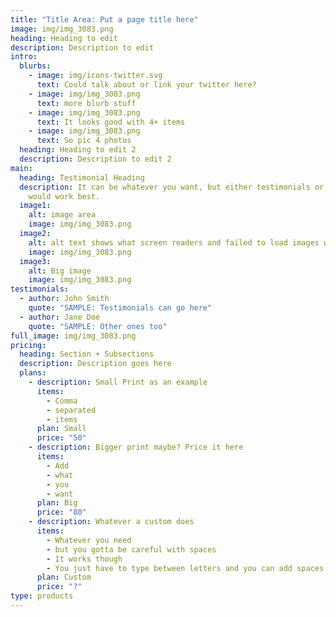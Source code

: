 ```yaml
---
title: "Title Area: Put a page title here"
image: img/img_3083.png
heading: Heading to edit
description: Description to edit
intro:
  blurbs:
    - image: img/icons-twitter.svg
      text: Could talk about or link your twitter here?
    - image: img/img_3083.png
      text: more blurb stuff
    - image: img/img_3083.png
      text: It looks good with 4+ items
    - image: img/img_3083.png
      text: So pic 4 photos
  heading: Heading to edit 2
  description: Description to edit 2
main:
  heading: Testimonial Heading
  description: It can be whatever you want, but either testimonials or quotes
    would work best.
  image1:
    alt: image area
    image: img/img_3083.png
  image2:
    alt: alt text shows what screen readers and failed to load images will show.
    image: img/img_3083.png
  image3:
    alt: Big image
    image: img/img_3083.png
testimonials:
  - author: John Smith
    quote: "SAMPLE: Testimonials can go here"
  - author: Jane Doe
    quote: "SAMPLE: Other ones too"
full_image: img/img_3083.png
pricing:
  heading: Section + Subsections
  description: Description goes here
  plans:
    - description: Small Print as an example
      items:
        - Comma
        - separated
        - items
      plan: Small
      price: "50"
    - description: Bigger print maybe? Price it here
      items:
        - Add
        - what
        - you
        - want
      plan: Big
      price: "80"
    - description: Whatever a custom does
      items:
        - Whatever you need
        - but you gotta be careful with spaces
        - It works though
        - You just have to type between letters and you can add spaces
      plan: Custom
      price: "?"
type: products
---
```

